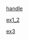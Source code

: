 [handle](https://phanbaokhang0205.github.io/Game-Training/phase-1/basic_game_math_and_physics/basic_collision/handle/index.html)

[ex1_2](https://phanbaokhang0205.github.io/Game-Training/phase-1/basic_game_math_and_physics/basic_collision/ex/ex1_2.html)

[ex3](https://phanbaokhang0205.github.io/Game-Training/phase-1/basic_game_math_and_physics/basic_collision/ex/ex3.html)
